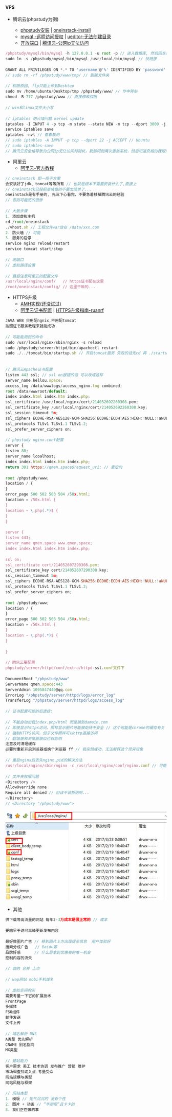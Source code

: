 #### VPS

* 腾讯云\(phpstudy为例\)

  * [phpstudy安装](https://bbs.aliyun.com/read/165947.html?spm=5176.bbsr165947.0.0.sl6Fe6&displayMode=1&page=1#527830) \| [oneinstack-install](https://oneinstack.com/install/)
  * [mysql -远程访问授权](https://zhidao.baidu.com/question/358796386.html) \| [ueditor-无法创建目录](http://blog.csdn.net/chengyi_l/article/details/46377307)
  * [开放端口](http://www.server110.com/linux/201308/740.html) \|  [腾讯云-公网ip无法访问](http://bbs.qcloud.com/forum.php?mod=viewthread&tid=12878&highlight=公网ip)

```js
/phpstudy/mysql/bin/mysql -h 127.0.0.1 -u root -p // 进入数据库, 然后回车输入密码
sudo ln -s /phpstudy/mysql/bin/mysql /usr/local/bin/mysql // 快链接

GRANT ALL PRIVILEGES ON *.* TO 'username'@'%' IDENTIFIED BY 'password' WITH GRANT OPTION; // 远程权限
// sudo rm -rf /phpstudy/www/tmp/ // 删除文件夹

// 权限原因, ftp只能上传到Desktop
sudo mv /home/ubuntu/Desktop/tmp /phpstudy/www/ // 作中转站
chmod -R 777 /phpstudy/www // 直接修改权限 

// win和linux文件大小写

// iptables 防火墙问题 kernel update
iptables -I INPUT 4 -p tcp -m state --state NEW -m tcp --dport 3000 -j ACCEPT
service iptables save
iptables -nvl // 查看规则
// sudo iptables -A INPUT -p tcp --dport 22 -j ACCEPT // Ubuntu
// sudo iptables-save
// 腾讯云安全组导致的公网ip无法访问特别坑，我郁闷到两次重装系统，然后知道真相的我眼泪掉下来...
```

* 阿里云
  * [阿里云-官方教程](https://help.aliyun.com/document_detail/50774.html?spm=5176.doc50775.6.630.uJaGYl)

```js
// oneinstack 即一揽子方案
会安装好了jdk、tomcat等等所有 // 也就是根本不需要安装什么了,直接上 
// oneinstack已经把事情做的不要太简单了...
oneinstack是有手册的, 先沉下心看完，不要急着移植腾讯云的经验
// 否则可能死的很惨

// 大致步骤
1. 添加虚拟主机
cd /root/oneinstack
./vhost.sh // 工程文件war放在 /data/xxx.com
2. 防火墙 // 可能
3. 服务的启停
service nginx reload/restart
service tomcat start/stop

// 改端口
// 虚拟路径设置

// 最后注意阿里云的配置文件
/usr/local/nginx/conf/   // https证书配在这里
/root/oneinstack/config/ // 这里干嘛的...
```

* HTTPS升级
  * [AMH实现\(还没试过\)](https://bbs.aliyun.com/read/303413.html?spm=5176.100241.0.0.T6qT5U)
  * [阿里云证书配置](https://yundun.console.aliyun.com/?spm=5176.2020520163.1001.87.ZMNtx7&p=cas#/cas/download/214052692260308) \| [HTTPS升级指南-ruanrf](http://www.ruanyifeng.com/blog/2016/08/migrate-from-http-to-https.html)

```js
JAVA WEB 只用配ngnix,不用配tomcat
按照证书服务教程来就能成功

// 可能能用到的命令
sudo /usr/local/nginx/sbin/nginx -s reload
sudo /phpstudy/server/httpd/bin/apachectl restart
sudo ./../tomcat/bin/startup.sh // 开启tomcat服务 失败的话先cd 再 ./startup.sh


// 腾讯云Apache证书配置
listen 443 ssl; // ssl on报错的话 可以改成这样
server_name hellou.space;
access_log /data/wwwlogs/access_nginx.log combined;
root /data/wwwroot/default;
index index.html index.htm index.php;
ssl_certificate /usr/local/nginx/cert/214052692260308.pem;
ssl_certificate_key /usr/local/nginx/cert/214052692260308.key;
ssl_session_timeout 5m;
ssl_ciphers ECDHE-RSA-AES128-GCM-SHA256:ECDHE:ECDH:AES:HIGH:!NULL:!aNULL:!MD5:!ADH:!RC4;
ssl_protocols TLSv1 TLSv1.1 TLSv1.2;
ssl_prefer_server_ciphers on;

// phpstudy nginx.conf配置
server {
listen 80;
server_name lcoalhost;
index index.html index.htm index.php;
return 301 https://qmen.space$request_uri; // 重定向

root /phpstudy/www;
location / {
}
error_page 500 502 503 504 /50x.html;
location = /50x.html {
}
location ~ \.php(.*)$ { 
}
}

server {
listen 443;
server_name qmen.space www.qmen.space;
index index.html index.htm index.php;

ssl on;
ssl_certificate cert/214052607290308.pem;
ssl_certificate_key cert/214052607290308.key;
ssl_session_timeout 5m;
ssl_ciphers ECDHE-RSA-AES128-GCM-SHA256:ECDHE:ECDH:AES:HIGH:!NULL:!aNULL:!MD5:!ADH:!RC4;
ssl_protocols TLSv1 TLSv1.1 TLSv1.2;
ssl_prefer_server_ciphers on;

root /phpstudy/www;
location / {
}
error_page 500 502 503 504 /50x.html;
location = /50x.html {
}
location ~ \.php(.*)$ {
}

}

// 腾讯云要配置
phpstudy/server/httpd/conf/extra/httpd-ssl.conf文件下

DocumentRoot "/phpstudy/www"
ServerName qmen.space:443
ServerAdmin 1095847440@qq.com
ErrorLog "/phpstudy/server/httpd/logs/error_log"
TransferLog "/phpstudy/server/httpd/logs/access_log"

// 证书配置可能的后遗症:

// 不能自动加载index.php/html 而是跳到damain.com
// 即使显示https访问，照样显示图片可能被劫持不安全 // 这个可能是chrome的缓存有关
// 强制HTTPS访问，但子文件照样可以http直接访问
// 翻墙貌和浏览器貌似也有影响
注意及时清理缓存
必要时重新开启浏览器或换个浏览器 ff // 我突然成功，无法解释这个灵异现象

// 重启nginx后丢失nginx.pid的解决方法
/usr/local/nginx/sbin/nginx -c /usr/local/nginx/conf/nginx.conf // 可能的解决方法

// 文件夹权限问题
<Directory />
AllowOverride none
Require all denied // 但该不该拒绝啊...
</Directory>
// <Directory "/phpstudy/www">
```

![](/assets/https-aliyun-1.jpg)

* 其他

```js
供下载等高流量的网站 每年2-3万成本是很正常的 // 成本

要略早于访问高峰更新发布内容

最好做图片广告 // 移到图片上方出现提示信息  用户体验好
搜索分成广告   // Baidu等
品牌好感      // 什么是拿到优惠券的唯一机会
控制内容的流失

// 收购 合并 上市

// wap网站 mobi手机域名

// 虚拟空间购买
需要考量一下它的扩展技术
FrontPage
多媒体
FSO组件 
邮件发送
文件上传

// 域名解析 DNS
A类型 优先解析
CNAME 别名指向
MX类型 

// 建站能力
客户需求 美工 技术协调 发布推广 营销 维护
市场调查找切入点 考量受众
网站规模与类型
网站风格与框架

// 网站类型
1. 模板 // 死气沉沉的 没有个性
2. 图片 + 动画 // “华丽丽”且卡卡的
3. 我们正在做的事
```



